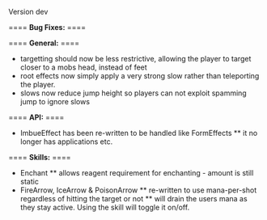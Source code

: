 Version dev

==== **Bug Fixes:** ====


==== **General:** ====

* targetting should now be less restrictive, allowing the player to target closer to a mobs head, instead of feet
* root effects now simply apply a very strong slow rather than teleporting the player.
* slows now reduce jump height so players can not exploit spamming jump to ignore slows

==== **API:** ====

* ImbueEffect has been re-written to be handled like FormEffects
** it no longer has applications etc.

==== **Skills:** ====

* Enchant
** allows reagent requirement for enchanting - amount is still static
* FireArrow, IceArrow & PoisonArrow
** re-written to use mana-per-shot regardless of hitting the target or not
** will drain the users mana as they stay active.  Using the skill will toggle it on/off.